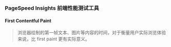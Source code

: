 ### PageSpeed Insights 前端性能测试工具


#### First Contentful Paint

> 浏览器绘制的第一帧文本、图片等内容的时间，对于衡量用户实际浏览体验来说，比 first paint 更有实际意义。

